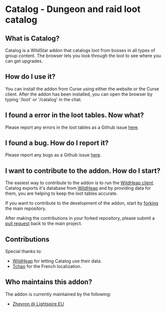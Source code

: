 Catalog - Dungeon and raid loot catalog
====================================================

## What is Catalog?

Catalog is a WildStar addon that catalogs loot from bosses in all types of group content.
The browser lets you look through the loot to see where you can get upgrades.

## How do I use it?

You can install the addon from Curse using either the website or the Curse client.
After the addon has been installed, you can open the browser by typing '/loot' or '/catalog' in the chat.

## I found a error in the loot tables. Now what?

Please report any errors in the loot tables as a Github issue [here](https://github.com/zhevron/Catalog/issues).

## I found a bug. How do I report it?

Please report any bugs as a Github issue [here](https://github.com/zhevron/Catalog/issues).

## I want to contribute to the addon. How do I start?

The easiest way to contribute to the addon is to run the [WildHeap client](https://www.wildheap.com/client). Catalog exports it's database from [WildHeap](https://www.wildheap.com) and by providing data for them, you are helping to keep the loot tables accurate.

If you want to contribute to the development of the addon, start by [forking](https://github.com/zhevron/Catalog/fork) the main repository.

After making the contributions in your forked repository, please submit a [pull request](https://github.com/zhevron/Catalog/pulls) back to the main project.

## Contributions

Special thanks to:
* [WildHeap](https://www.wildheap.com) for letting Catalog use their data.
* [Tchao](http://www.curse.com/users/Tchao) for the French localization.

## Who maintains this addon?

The addon is currently maintained by the following:
* [Zhevron @ Lightspire EU](https://www.curse.com/users/Zhevron)

